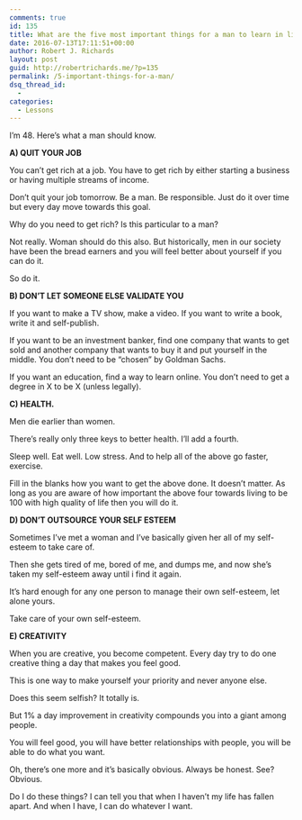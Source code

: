 ```yaml
---
comments: true
id: 135
title: What are the five most important things for a man to learn in life?
date: 2016-07-13T17:11:51+00:00
author: Robert J. Richards
layout: post
guid: http://robertrichards.me/?p=135
permalink: /5-important-things-for-a-man/
dsq_thread_id:
  - 
categories:
  - Lessons
---
```

I&#8217;m 48. Here&#8217;s what a man should know.

**A) QUIT YOUR JOB**

You can&#8217;t get rich at a job. You have to get rich by either starting a business or having multiple streams of income.

Don&#8217;t quit your job tomorrow. Be a man. Be responsible. Just do it over time but every day move towards this goal.

Why do you need to get rich? Is this particular to a man?

Not really. Woman should do this also. But historically, men in our society have been the bread earners and you will feel better about yourself if you can do it.

So do it.

<!--more-->

**B) DON’T LET SOMEONE ELSE VALIDATE YOU**

If you want to make a TV show, make a video. If you want to write a book, write it and self-publish.

If you want to be an investment banker, find one company that wants to get sold and another company that wants to buy it and put yourself in the middle. You don&#8217;t need to be &#8220;chosen&#8221; by Goldman Sachs.

If you want an education, find a way to learn online. You don&#8217;t need to get a degree in X to be X (unless legally).

**C) HEALTH.**

Men die earlier than women.

There&#8217;s really only three keys to better health. I&#8217;ll add a fourth.

Sleep well. Eat well. Low stress. And to help all of the above go faster, exercise.

Fill in the blanks how you want to get the above done. It doesn&#8217;t matter. As long as you are aware of how important the above four towards living to be 100 with high quality of life then you will do it.

**D) DON’T OUTSOURCE YOUR SELF ESTEEM**

Sometimes I&#8217;ve met a woman and I&#8217;ve basically given her all of my self-esteem to take care of.

Then she gets tired of me, bored of me, and dumps me, and now she&#8217;s taken my self-esteem away until i find it again.

It&#8217;s hard enough for any one person to manage their own self-esteem, let alone yours.

Take care of your own self-esteem.

**E) CREATIVITY**

When you are creative, you become competent. Every day try to do one creative thing a day that makes you feel good.

This is one way to make yourself your priority and never anyone else.

Does this seem selfish? It totally is.

But 1% a day improvement in creativity compounds you into a giant among people.

You will feel good, you will have better relationships with people, you will be able to do what you want.

Oh, there’s one more and it’s basically obvious. Always be honest. See? Obvious.

Do I do these things? I can tell you that when I haven&#8217;t my life has fallen apart. And when I have, I can do whatever I want.